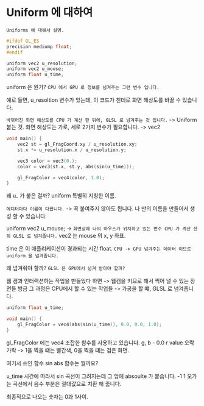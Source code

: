 # Uniform 에 대하여

`Uniforms 에 대해서 설명.`

```c++
#ifdef GL_ES
precision mediump float;
#endif

uniform vec2 u_resolution; 
uniform vec2 u_mouse; 
uniform float u_time;
```

uniform 은 뭔가?
`CPU 에서 GPU 로 정보를 넘겨주는 그런 변수 입니다.`

예로 들면, u_resoltion 변수가 있는데,
이 코드가 친데로 화면 해상도를 바꿀 수 있습니다.

`바뀌어진 화면 해상도를 CPU 가 계산 한 뒤에, GLSL 로 넘겨주는 것 입니다.` -> Uniform 붙는 것. 
화면 해상도는 가로, 세로 2가지 변수가 필요합니다. -> vec2 


``` c++
void main() {
    vec2 st = gl_FragCoord.xy / u_resolution.xy;
    st.x *= u_resolution.x / u_resolution.y;

    vec3 color = vec3(0.);
    color = vec3(st.x, st.y, abs(sin(u_time))); 

    gl_FragColor = vec4(color, 1.0); 
}
```

왜 u_ 가 붙은 걸까?
uniform 특별히 지칭한 이름.

`에디터마다 이름이 다릅니다.` -> 꼭 붙여주지 않아도 됩니다.
나 만의 이름을 만들어서 생성 할 수 있습니다.

uniform vec2 u_mouse; -> `화면상에 나의 마우스가 위치하고 있는 변수 CPU 가 계산 한 뒤 GLSL 로 넘겨줍니다.`
vec2 는 mouse 의 x, y 좌표.

time 은 이 애플리케이션이 경과되는 시간 float.
`CPU -> GPU 넘겨주는 데이터 이므로 uniform 을 넘겨줍니다.`

왜 넘겨줘야 할까?
`GLSL 은 GPU에서 넘겨 받아야 할까?`

웹 캠과 인터랙션하는 작업을 만들었다 하면 -> 웹캠을 키므로 해서 찍어 낼 수 있는 장면들 방금 그 과정은 CPU에서 할 수 있는 작업들 -> 가공을 할 떄, GLSL 로 넘겨줍니다. 


``` c++
uniform float u_time; 

void main() {
    gl_FragColor = vec4(abs(sin(u_time)), 0.0, 0.0, 1.0);
}
```

gl_FragColor 에는 vec4 조잡한 함수를 사용하고 있습니다.
g, b - 0.0 
r value 오락가락 -> 1을 찍을 떄는 빨간색, 0을 찍을 떄는 검은 화면.

여기서 쓰인 함수 sin abs 함수는 뭘까요?

u_time 시간에 따라서 sin 곡선이 그려지는데 그 앞에 absoulte 가 붙습니다.
-1 1 오가는 곡선에서 음수 부분은 절대값으로 치환 해 줍니다.

최종적으로 나오는 숫자는 0과 1사이.
